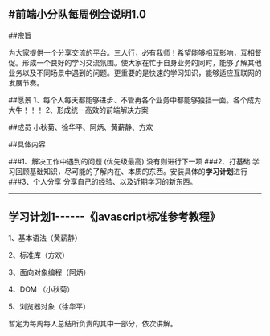 #前端小分队每周例会说明1.0
------
##宗旨

为大家提供一个分享交流的平台。三人行，必有我师！希望能够相互影响，互相督促。形成一个良好的学习交流氛围。使大家在忙于自身业务的同时，能够了解其他业务以及不同场景中遇到的问题。更重要的是快速的学习知识，能够适应互联网的发展节奏。

##愿景
1、每个人每天都能够进步、不管再各个业务中都能够独挡一面。各个成为大牛！！！
2、形成统一高效的前端解决方案

##成员
小秋菊、徐华平、阿炳、黄薪静、方欢

##具体内容

###1、解决工作中遇到的问题  (优先级最高)
      没有则进行下一项
###2、打基础
      学习回顾基础知识，尽可能的了解内在、本质的东西。安装具体的**学习计划**进行 
###3、个人分享
       分享自己的经验、以及近期学习的新东西。


------

## 学习计划1------《javascript标准参考教程》

1、基本语法（黄薪静）

2、标准库（方欢）

3、面向对象编程（阿炳）

4、DOM  （小秋菊）

5、浏览器对象（徐华平）

暂定为每周每人总结所负责的其中一部分，依次讲解。